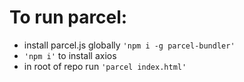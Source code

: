 # To run parcel:

- install parcel.js globally `'npm i -g parcel-bundler'`
- `'npm i'` to install axios
- in root of repo run `'parcel index.html'`
